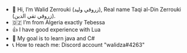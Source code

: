 - 👋 Hi, I’m Walid Zerrouki (زروقي وليد), Real name Taqi al-Din Zerrouki (زروقي تقي الدين).
- 🇩🇿 I’m from Algeria exactly Tebessa
- 👍 I have good experience with Lua
- 🥅 My goal is to learn java and C#
- 📞 How to reach me: Discord account "walidza#4263"
